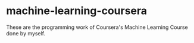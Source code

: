 # machine-learning-coursera
These are the programming work of Coursera's Machine Learning Course done by myself.
